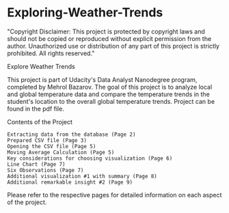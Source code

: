 # Exploring-Weather-Trends
"Copyright Disclaimer: This project is protected by copyright laws and should not be copied or reproduced without explicit permission from the author. Unauthorized use or distribution of any part of this project is strictly prohibited. All rights reserved."


Explore Weather Trends

This project is part of Udacity's Data Analyst Nanodegree program, completed by Mehrol Bazarov. The goal of this project is to analyze local and global temperature data and compare the temperature trends in the student's location to the overall global temperature trends.
Project can be found in the pdf file. 

Contents of the Project

    Extracting data from the database (Page 2)
    Prepared CSV file (Page 3)
    Opening the CSV file (Page 5)
    Moving Average Calculation (Page 5)
    Key considerations for choosing visualization (Page 6)
    Line Chart (Page 7)
    Six Observations (Page 7)
    Additional visualization #1 with summary (Page 8)
    Additional remarkable insight #2 (Page 9)

Please refer to the respective pages for detailed information on each aspect of the project.

